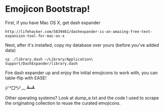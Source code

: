 # Emojicon Bootstrap!

First, if you have Mac OS X, get dash expander

    http://lifehacker.com/5839461/dashexpander-is-an-amazing-free-text-expansion-tool-for-mac-os-x

Next, after it's installed, copy my database over yours (before you've
added data)

    cp ./library.dash ~/Library/Application\ Support/DashExpander/library.dash

Fire dash expander up and enjoy the initial emojicons to work with,
you can table-flip with EASE!

(╯°□°)╯︵ ┻━┻

Other operating systems? Look at dump_e.txt and the code I used to
scrape the originating collection to reuse the curated emojicons.
